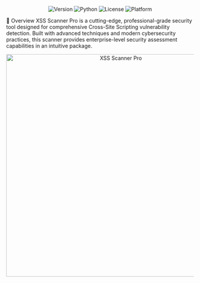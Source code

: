 <p align="center"> <img src="https://img.shields.io/badge/Version-0.1.0-blue.svg" alt="Version"> <img src="https://img.shields.io/badge/Python-3.8+-green.svg" alt="Python"> <img src="https://img.shields.io/badge/License-MIT-yellow.svg" alt="License"> <img src="https://img.shields.io/badge/Platform-Linux%20%7C%20Windows%20%7C%20macOS-lightgrey.svg" alt="Platform"> </p>

🚀 Overview
XSS Scanner Pro is a cutting-edge, professional-grade security tool designed for comprehensive Cross-Site Scripting vulnerability detection. Built with advanced techniques and modern cybersecurity practices, this scanner provides enterprise-level security assessment capabilities in an intuitive package.

<p align="center"> <img width="600" src="https://via.placeholder.com/600x200/1a1a1a/ffffff?text=XSS+Scanner+Pro+-+Enterprise+Security+Testing" alt="XSS Scanner Pro"> </p>
